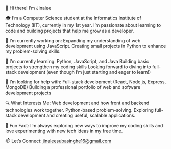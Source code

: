 👋 Hi there! I’m Jinalee

🎓 I’m a Computer Science student at the Informatics Institute of Technology (IIT), currently in my 1st year. I’m passionate about learning to code and building projects that help me grow as a developer.

🔭 I’m currently working on:
Expanding my understanding of web development using JavaScript.
Creating small projects in Python to enhance my problem-solving skills.

🌱 I’m currently learning:
Python, JavaScript, and Java
Building basic projects to strengthen my coding skills
Looking forward to diving into full-stack development (even though I’m just starting and eager to learn!)

🤔 I’m looking for help with:
Full-stack development (React, Node.js, Express, MongoDB)
Building a professional portfolio of web and software development projects

🔍 What Interests Me:
Web development and how front and backend technologies work together.
Python-based problem-solving.
Exploring full-stack development and creating useful, scalable applications.

🌱 Fun Fact: I’m always exploring new ways to improve my coding skills and love experimenting with new tech ideas in my free time.

📫 Let’s Connect:
jinaleesubasinghe16@gmail.com
